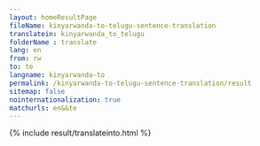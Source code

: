 ```yaml
---
layout: homeResultPage
fileName: kinyarwanda-to-telugu-sentence-translation
translatein: kinyarwanda_to_telugu
folderName : translate
lang: en
from: rw
to: te
langname: kinyarwanda-to
permalink: /kinyarwanda-to-telugu-sentence-translation/result
sitemap: false
nointernationalization: true
matchurls: en&&te
---
```

{% include result/translateinto.html %}

<script src="/js/result/translation.js" data-foldername="{{page.folderName}}" data-lang="{{page.lang}}"></script>
